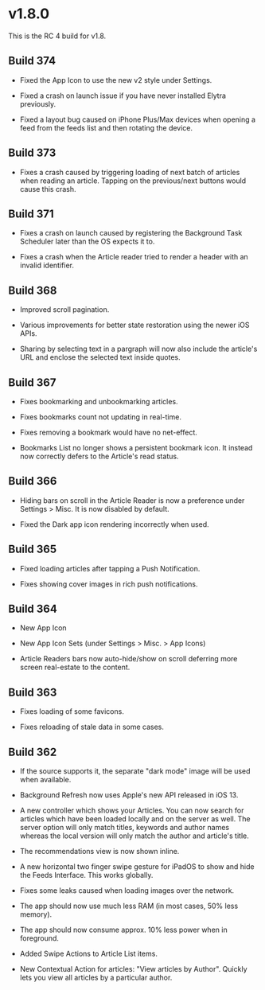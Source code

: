 # v1.8.0

This is the RC 4 build for v1.8.

## Build 374

- Fixed the App Icon to use the new v2 style under Settings. 

- Fixed a crash on launch issue if you have never installed Elytra previously. 

- Fixed a layout bug caused on iPhone Plus/Max devices when opening a feed from the feeds list and then rotating the device. 

## Build 373

- Fixes a crash caused by triggering loading of next batch of articles when reading an article. Tapping on the previous/next buttons would cause this crash. 

## Build 371

- Fixes a crash on launch caused by registering the Background Task Scheduler later than the OS expects it to. 

- Fixes a crash when the Article reader tried to render a header with an invalid identifier. 

## Build 368

- Improved scroll pagination. 

- Various improvements for better state restoration using the newer iOS APIs. 

- Sharing by selecting text in a pargraph will now also include the article's URL and enclose the selected text inside quotes. 

## Build 367

- Fixes bookmarking and unbookmarking articles. 

- Fixes bookmarks count not updating in real-time. 

- Fixes removing a bookmark would have no net-effect. 

- Bookmarks List no longer shows a persistent bookmark icon. It instead now correctly defers to the Article's read status.

## Build 366

- Hiding bars on scroll in the Article Reader is now a preference under Settings > Misc. It is now disabled by default. 

- Fixed the Dark app icon rendering incorrectly when used. 

## Build 365 

- Fixed loading articles after tapping a Push Notification.

- Fixes showing cover images in rich push notifications.

## Build 364

- New App Icon

- New App Icon Sets (under Settings > Misc. > App Icons)

- Article Readers bars now auto-hide/show on scroll deferring more screen real-estate to the content. 

## Build 363

- Fixes loading of some favicons. 

- Fixes reloading of stale data in some cases. 

## Build 362

- If the source supports it, the separate "dark mode" image will be used when available. 

- Background Refresh now uses Apple's new API released in iOS 13.  

- A new controller which shows your Articles. You can now search for articles which have been loaded locally and on the server as well. The server option will only match titles,  keywords and author names whereas the local version will only match the author and article's title. 

- The recommendations view is now shown inline. 

- A new horizontal two finger swipe gesture for iPadOS to show and hide the Feeds Interface. This works globally.  

- Fixes some leaks caused when loading images over the network. 

- The app should now use much less RAM (in most cases, 50% less memory). 

- The app should now consume approx. 10% less power when in foreground. 

- Added Swipe Actions to Article List items. 

- New Contextual Action for articles: "View articles by Author". Quickly lets you view all articles by a particular author. 
